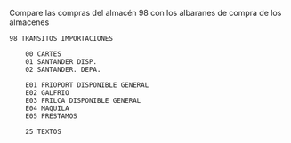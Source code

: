 Compare las compras del almacén 98 con los albaranes de compra de los almacenes

    98 TRANSITOS IMPORTACIONES

        00 CARTES
        01 SANTANDER DISP.
        02 SANTANDER. DEPA.

        E01 FRIOPORT DISPONIBLE GENERAL
        E02 GALFRIO
        E03 FRILCA DISPONIBLE GENERAL
        E04 MAQUILA
        E05 PRESTAMOS

        25 TEXTOS